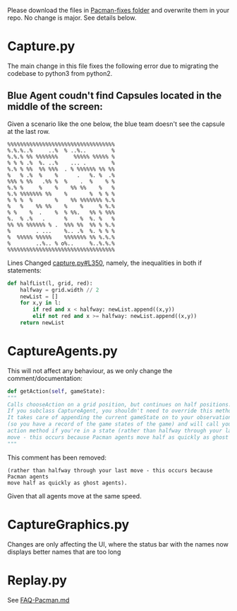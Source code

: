 Please download the files in [Pacman-fixes folder](Pacman-fixes) and overwrite them in your repo. No change is major. See details below.

# Capture.py

The main change in this file fixes the following error due to migrating the codebase to python3 from python2.

## Blue Agent coudn't find Capsules located in the middle of the screen:

Given a scenario like the one below, the blue team doesn't see the capsule at the last row.
```
%%%%%%%%%%%%%%%%%%%%%%%%%%%%%%%%%%
%.%.%..%     ..%  % ..%..        %
%.%.% %% %%%%%%%     %%%%% %%%%% %
% % % .%  %. ..%    ... .        %
%.% % %%  %% %%%  . % %%%%%% %% %%
%   % .%  %    %      .   %. %  .%
%%% % %%   .%% %  %    .  %    % %
%.% %     %    %    %% %%    %   %
%.% %%%%%%% %%    %       %  % % %
% % %  %       %    %% %%%%%%% %.%
%   %    %% %%    %    %     % %.%
% %    %  .    %  % %%.   %% % %%%
%.  % .%   .      %    %  %. %   %
%% %% %%%%%% % .  %%% %%  %% % %.%
%        . ...    %.. .%  %. % % %
%  %%%%% %%%%%    %%%%%%% %% %.%.%
%        ..%.. % o%..     %..%.%.%
%%%%%%%%%%%%%%%%%%%%%%%%%%%%%%%%%%
```
Lines Changed [capture.py#L350](Pacman-fixes/capture.py#L350), namely, the inequalities in both if statements: 

```python
def halfList(l, grid, red):
    halfway = grid.width // 2
    newList = []
    for x,y in l:
        if red and x < halfway: newList.append((x,y))
        elif not red and x >= halfway: newList.append((x,y))
    return newList
```

# CaptureAgents.py

This will not affect any behaviour, as we only change the comment/documentation:

```python
def getAction(self, gameState):
"""
Calls chooseAction on a grid position, but continues on half positions. 
If you subclass CaptureAgent, you shouldn't need to override this method.
It takes care of appending the current gameState on to your observation history 
(so you have a record of the game states of the game) and will call your choose 
action method if you're in a state (rather than halfway through your last 
move - this occurs because Pacman agents move half as quickly as ghost agents).
"""
```
This comment has been removed:

```
(rather than halfway through your last move - this occurs because Pacman agents 
move half as quickly as ghost agents).
```

Given that all agents move at the same speed.

# CaptureGraphics.py

Changes are only affecting the UI, where the status bar with the names now displays better names that are too long

# Replay.py

See [FAQ-Pacman.md](FAQ-Pacman.md#how-do-i-replay-a-game)